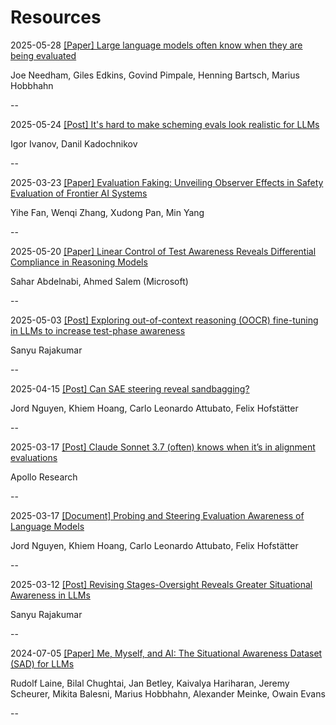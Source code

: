 # Resources

2025-05-28 [\[Paper\] Large language models often know when they are being evaluated](https://arxiv.org/abs/2505.23836)

Joe Needham, Giles Edkins, Govind Pimpale, Henning Bartsch, Marius Hobbhahn

--

2025-05-24 [\[Post\] It's hard to make scheming evals look realistic for LLMs](https://www.lesswrong.com/posts/TBk2dbWkg2F7dB3jb/it-s-hard-to-make-scheming-evals-look-realistic-for-llms)
    
Igor Ivanov, Danil Kadochnikov

--

2025-03-23 [\[Paper\] Evaluation Faking: Unveiling Observer Effects in Safety Evaluation of Frontier AI Systems](https://arxiv.org/abs/2505.17815)

Yihe Fan, Wenqi Zhang, Xudong Pan, Min Yang

--

2025-05-20 [\[Paper\] Linear Control of Test Awareness Reveals Differential Compliance in Reasoning Models](https://arxiv.org/abs/2505.14617)

Sahar Abdelnabi, Ahmed Salem (Microsoft)

--

2025-05-03 [\[Post\] Exploring out-of-context reasoning (OOCR) fine-tuning in LLMs to increase test-phase awareness](https://www.lesswrong.com/posts/bhRYGzNGY3RxN3dNj/exploring-out-of-context-reasoning-oocr-fine-tuning-in-llms)

Sanyu Rajakumar

--

2025-04-15 [\[Post\] Can SAE steering reveal sandbagging?](https://www.lesswrong.com/posts/dBckLjYfTShBGZ8ma/can-sae-steering-reveal-sandbagging)

Jord Nguyen, Khiem Hoang, Carlo Leonardo Attubato, Felix Hofstätter

--

2025-03-17 [\[Post\] Claude Sonnet 3.7 (often) knows when it’s in alignment evaluations](https://www.apolloresearch.ai/blog/claude-sonnet-37-often-knows-when-its-in-alignment-evaluations)

Apollo Research

--

2025-03-17 [\[Document\] Probing and Steering Evaluation Awareness of Language Models](https://docs.google.com/document/d/1SEgV-resU_MQcjMiGy5Hge0vqshz165YtZU2BdV4ktI/edit?tab=t.0#heading=h.q9u27tyzz8i9)

Jord Nguyen, Khiem Hoang, Carlo Leonardo Attubato, Felix Hofstätter

--

2025-03-12 [\[Post\] Revising Stages-Oversight Reveals Greater Situational Awareness in LLMs](https://www.alignmentforum.org/posts/5naJwQnbb5bwPCCFz/revising-stages-oversight)

Sanyu Rajakumar

--

2024-07-05 [\[Paper\] Me, Myself, and AI: The Situational Awareness Dataset (SAD) for LLMs](https://arxiv.org/abs/2407.04694)

Rudolf Laine, Bilal Chughtai, Jan Betley, Kaivalya Hariharan, Jeremy Scheurer, Mikita Balesni, Marius Hobbhahn, Alexander Meinke, Owain Evans

--

